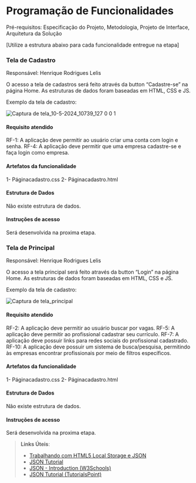 # Programação de Funcionalidades

Pré-requisitos: Especificação do Projeto, Metodologia, Projeto de Interface, Arquitetura da Solução

[Utilize a estrutura abaixo para cada funcionalidade entregue na etapa]

### Tela de Cadastro
Responsável: Henrique Rodrigues Lelis

O acesso a tela de cadastros será feito através da button “Cadastre-se” na página Home. As estruturas de dados foram baseadas em HTML, CSS e JS.

Exemplo da tela de cadastro:

![Captura de tela_10-5-2024_10739_127 0 0 1](https://github.com/ICEI-PUC-Minas-PMV-ADS/pmv-ads-2024-1-e1-proj-web-t1-pmv-ads-2024-1-e1-projtalentosnacionais/assets/164432177/92957ed9-4198-4f93-a882-9757add05a60)


#### Requisito atendido

RF-1: A aplicação deve permitir ao usuário criar uma conta com login e senha.
RF-4: A aplicação deve permitir que uma empresa cadastre-se e faça login como empresa.


#### Artefatos da funcionalidade

1- Páginacadastro.css
2- Páginacadastro.html


#### Estrutura de Dados

Não existe estrutura de dados. 


#### Instruções de acesso

Será desenvolvida na proxima etapa.


### Tela de Principal
Responsável: Henrique Rodrigues Lelis

O acesso a tela principal será feito através da button “Login” na página Home. As estruturas de dados foram baseadas em HTML, CSS e JS.

Exemplo da tela de cadastro:

![Captura de tela_principal ](https://github.com/ICEI-PUC-Minas-PMV-ADS/pmv-ads-2024-1-e1-proj-web-t1-pmv-ads-2024-1-e1-projtalentosnacionais/assets/164432177/40b529ef-e2d5-45eb-8645-ad651c1ae091)


#### Requisito atendido

RF-2: A aplicação deve permitir ao usuário buscar por vagas.
RF-5: A aplicação deve permitir ao profissional cadastrar seu currículo.
RF-7: A aplicação deve possuir links para redes sociais do profissional cadastrado.
RF-10: A aplicação deve possuir um sistema de busca/pesquisa, permitindo às empresas encontrar profissionais por meio de filtros específicos.


#### Artefatos da funcionalidade

1- Páginacadastro.css
2- Páginacadastro.html


#### Estrutura de Dados

Não existe estrutura de dados. 


#### Instruções de acesso

Será desenvolvida na proxima etapa.






> **Links Úteis**:
> - [Trabalhando com HTML5 Local Storage e JSON](https://www.devmedia.com.br/trabalhando-com-html5-local-storage-e-json/29045)
> - [JSON Tutorial](https://www.w3resource.com/JSON)
> - [JSON - Introduction (W3Schools)](https://www.w3schools.com/js/js_json_intro.asp)
> - [JSON Tutorial (TutorialsPoint)](https://www.tutorialspoint.com/json/index.htm)

